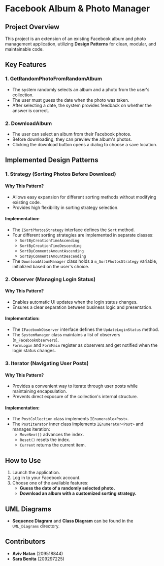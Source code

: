 # Facebook Album & Photo Manager

## Project Overview
This project is an extension of an existing Facebook album and photo management application, utilizing **Design Patterns** for clean, modular, and maintainable code.

## Key Features
### 1. GetRandomPhotoFromRandomAlbum
- The system randomly selects an album and a photo from the user's collection.
- The user must guess the date when the photo was taken.
- After selecting a date, the system provides feedback on whether the answer is correct.

### 2. DownloadAlbum
- The user can select an album from their Facebook photos.
- Before downloading, they can preview the album's photos.
- Clicking the download button opens a dialog to choose a save location.

## Implemented Design Patterns
### 1. Strategy (Sorting Photos Before Download)
#### Why This Pattern?
- Allows easy expansion for different sorting methods without modifying existing code.
- Provides high flexibility in sorting strategy selection.

#### Implementation:
- The `ISortPhotosStrategy` interface defines the `Sort` method.
- Four different sorting strategies are implemented in separate classes:
  - `SortByCreationTimeAscending`
  - `SortByCreationTimeDescending`
  - `SortByCommentsAmountAscending`
  - `SortByCommentsAmountDescending`
- The `DownloadAlbumManager` class holds a `m_SortPhotosStrategy` variable, initialized based on the user's choice.

### 2. Observer (Managing Login Status)
#### Why This Pattern?
- Enables automatic UI updates when the login status changes.
- Ensures a clear separation between business logic and presentation.

#### Implementation:
- The `IFacebookObserver` interface defines the `UpdateLoginStatus` method.
- The `SystemManager` class maintains a list of observers (`m_FacebookObservers`).
- `FormLogin` and `FormMain` register as observers and get notified when the login status changes.

### 3. Iterator (Navigating User Posts)
#### Why This Pattern?
- Provides a convenient way to iterate through user posts while maintaining encapsulation.
- Prevents direct exposure of the collection's internal structure.

#### Implementation:
- The `PostCollection` class implements `IEnumerable<Post>`.
- The `PostIterator` inner class implements `IEnumerator<Post>` and manages iteration:
  - `MoveNext()` advances the index.
  - `Reset()` resets the index.
  - `Current` returns the current item.

## How to Use
1. Launch the application.
2. Log in to your Facebook account.
3. Choose one of the available features:
   - **Guess the date of a randomly selected photo.**
   - **Download an album with a customized sorting strategy.**

## UML Diagrams
- **Sequence Diagram** and **Class Diagram** can be found in the `UML_Diagrams` directory.

## Contributors
- **Aviv Natan** (209518844)
- **Sara Benita** (209297225)
